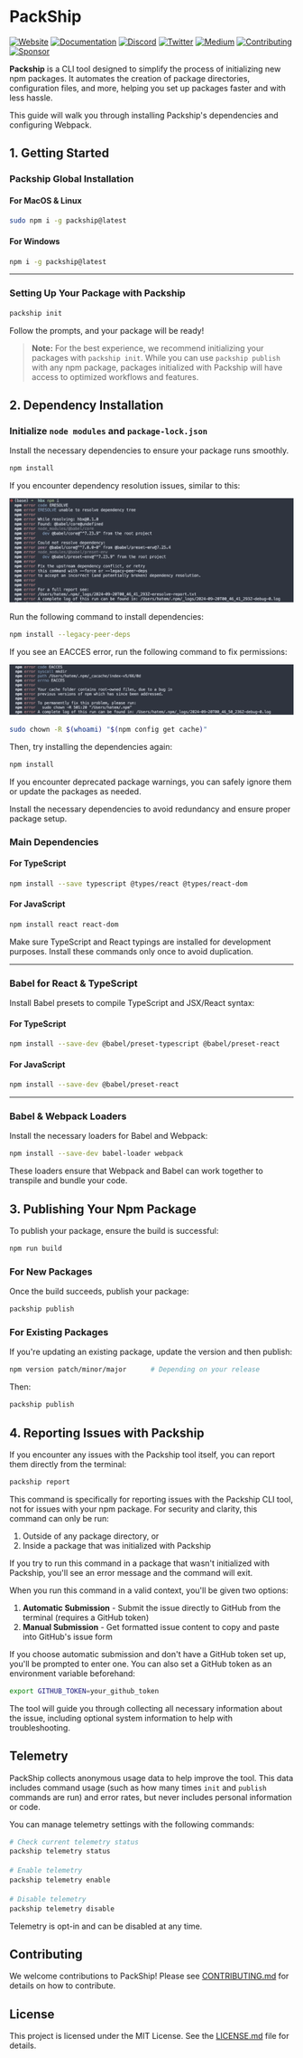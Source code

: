 # PackShip

[![Website](https://img.shields.io/badge/Website-packship.dev-blue)](https://packship.dev)
[![Documentation](https://img.shields.io/badge/Docs-packship.dev/docs-green)](https://packship.dev/docs)
[![Discord](https://img.shields.io/badge/Discord-PackShip%20Connect-7289DA)](https://discord.gg/5REXGVyRgV)
[![Twitter](https://img.shields.io/badge/Twitter-@h4temsoliman-1DA1F2)](https://x.com/h4temsoliman)
[![Medium](https://img.shields.io/badge/Medium-Read%20Our%20Story-black)](https://medium.com/@hatemthedev/packship-v2-the-decision-that-changed-everything-55a12eebcd21)
[![Contributing](https://img.shields.io/badge/Contributing-Guidelines-2ea44f)](https://github.com/CodeNKoffee/packship/blob/master/CONTRIBUTING.md)
[![Sponsor](https://img.shields.io/badge/Sponsor-PackShip-red)](https://www.packship.dev/sponsor-packship)

**Packship** is a CLI tool designed to simplify the process of initializing new npm packages. It automates the creation of package directories, configuration files, and more, helping you set up packages faster and with less hassle.

This guide will walk you through installing Packship's dependencies and configuring Webpack.

## 1. Getting Started

### Packship Global Installation

#### For MacOS & Linux

```bash
sudo npm i -g packship@latest
```

#### For Windows

```bash
npm i -g packship@latest
```

---

### Setting Up Your Package with Packship

```bash
packship init
```

Follow the prompts, and your package will be ready!

> **Note:** For the best experience, we recommend initializing your packages with `packship init`. While you can use `packship publish` with any npm package, packages initialized with Packship will have access to optimized workflows and features.

## 2. Dependency Installation

### Initialize `node modules` and `package-lock.json`

Install the necessary dependencies to ensure your package runs smoothly.

```bash
npm install
```

If you encounter dependency resolution issues, similar to this:

![Image Title](./src/assets/dep-res-issue.png)

Run the following command to install dependencies:

```bash
npm install --legacy-peer-deps
```

If you see an EACCES error, run the following command to fix permissions:

![Image Title](./src/assets/eas-issue.png)

```bash
sudo chown -R $(whoami) "$(npm config get cache)"
```

Then, try installing the dependencies again:

```bash
npm install
```

If you encounter deprecated package warnings, you can safely ignore them or update the packages as needed.

Install the necessary dependencies to avoid redundancy and ensure proper package setup.

### Main Dependencies

#### For TypeScript

```bash
npm install --save typescript @types/react @types/react-dom
```

#### For JavaScript

```bash
npm install react react-dom
```

Make sure TypeScript and React typings are installed for development purposes. Install these commands only once to avoid duplication.

---

### Babel for React & TypeScript

Install Babel presets to compile TypeScript and JSX/React syntax:

#### For TypeScript

```bash
npm install --save-dev @babel/preset-typescript @babel/preset-react
```

#### For JavaScript

```bash
npm install --save-dev @babel/preset-react
```

---

### Babel & Webpack Loaders

Install the necessary loaders for Babel and Webpack:

```bash
npm install --save-dev babel-loader webpack
```

These loaders ensure that Webpack and Babel can work together to transpile and bundle your code.

## 3. Publishing Your Npm Package

To publish your package, ensure the build is successful:

```bash
npm run build
```

### For New Packages

Once the build succeeds, publish your package:

```bash
packship publish
```

### For Existing Packages

If you're updating an existing package, update the version and then publish:

```bash
npm version patch/minor/major      # Depending on your release
```

Then:

```bash
packship publish
```

## 4. Reporting Issues with Packship

If you encounter any issues with the Packship tool itself, you can report them directly from the terminal:

```bash
packship report
```

This command is specifically for reporting issues with the Packship CLI tool, not for issues with your npm package. For security and clarity, this command can only be run:

1. Outside of any package directory, or
2. Inside a package that was initialized with Packship

If you try to run this command in a package that wasn't initialized with Packship, you'll see an error message and the command will exit.

When you run this command in a valid context, you'll be given two options:

1. **Automatic Submission** - Submit the issue directly to GitHub from the terminal (requires a GitHub token)
2. **Manual Submission** - Get formatted issue content to copy and paste into GitHub's issue form

If you choose automatic submission and don't have a GitHub token set up, you'll be prompted to enter one. You can also set a GitHub token as an environment variable beforehand:

```bash
export GITHUB_TOKEN=your_github_token
```

The tool will guide you through collecting all necessary information about the issue, including optional system information to help with troubleshooting.

## Telemetry

PackShip collects anonymous usage data to help improve the tool. This data includes command usage (such as how many times `init` and `publish` commands are run) and error rates, but never includes personal information or code.

You can manage telemetry settings with the following commands:

```bash
# Check current telemetry status
packship telemetry status

# Enable telemetry
packship telemetry enable

# Disable telemetry
packship telemetry disable
```

Telemetry is opt-in and can be disabled at any time.

## Contributing

We welcome contributions to PackShip! Please see [CONTRIBUTING.md](CONTRIBUTING.md) for details on how to contribute.

## License

This project is licensed under the MIT License. See the [LICENSE.md](LICENSE.md) file for details.
